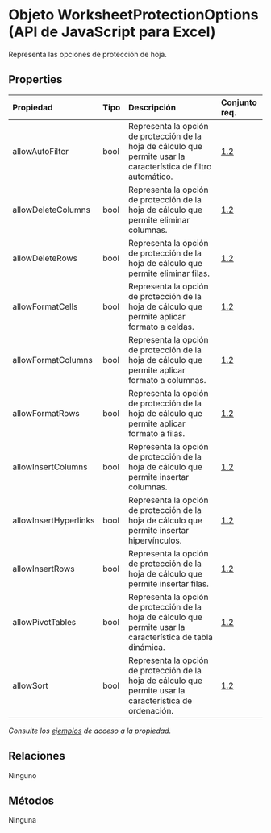 # <a name="worksheetprotectionoptions-object-javascript-api-for-excel"></a>Objeto WorksheetProtectionOptions (API de JavaScript para Excel)

Representa las opciones de protección de hoja.

## <a name="properties"></a>Properties

| Propiedad       | Tipo    |Descripción| Conjunto req.|
|:---------------|:--------|:----------|:----|
|allowAutoFilter|bool|Representa la opción de protección de la hoja de cálculo que permite usar la característica de filtro automático.|[1.2](../requirement-sets/excel-api-requirement-sets.md)|
|allowDeleteColumns|bool|Representa la opción de protección de la hoja de cálculo que permite eliminar columnas.|[1.2](../requirement-sets/excel-api-requirement-sets.md)|
|allowDeleteRows|bool|Representa la opción de protección de la hoja de cálculo que permite eliminar filas.|[1.2](../requirement-sets/excel-api-requirement-sets.md)|
|allowFormatCells|bool|Representa la opción de protección de la hoja de cálculo que permite aplicar formato a celdas.|[1.2](../requirement-sets/excel-api-requirement-sets.md)|
|allowFormatColumns|bool|Representa la opción de protección de la hoja de cálculo que permite aplicar formato a columnas.|[1.2](../requirement-sets/excel-api-requirement-sets.md)|
|allowFormatRows|bool|Representa la opción de protección de la hoja de cálculo que permite aplicar formato a filas.|[1.2](../requirement-sets/excel-api-requirement-sets.md)|
|allowInsertColumns|bool|Representa la opción de protección de la hoja de cálculo que permite insertar columnas.|[1.2](../requirement-sets/excel-api-requirement-sets.md)|
|allowInsertHyperlinks|bool|Representa la opción de protección de la hoja de cálculo que permite insertar hipervínculos.|[1.2](../requirement-sets/excel-api-requirement-sets.md)|
|allowInsertRows|bool|Representa la opción de protección de la hoja de cálculo que permite insertar filas.|[1.2](../requirement-sets/excel-api-requirement-sets.md)|
|allowPivotTables|bool|Representa la opción de protección de la hoja de cálculo que permite usar la característica de tabla dinámica.|[1.2](../requirement-sets/excel-api-requirement-sets.md)|
|allowSort|bool|Representa la opción de protección de la hoja de cálculo que permite usar la característica de ordenación.|[1.2](../requirement-sets/excel-api-requirement-sets.md)|

_Consulte los [ejemplos](#property-access-examples) de acceso a la propiedad._

## <a name="relationships"></a>Relaciones
Ninguno


## <a name="methods"></a>Métodos
Ninguna

